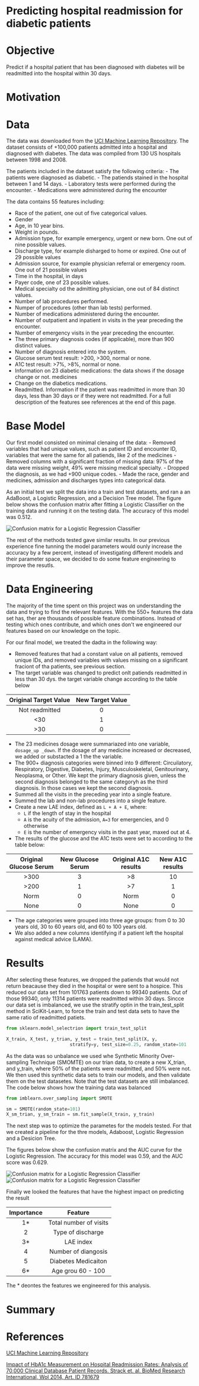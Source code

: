 # Predicting hospital readmission for diabetic patients

# Objective
Predict if a hospital patient that has been diagnosed with diabetes will be readmitted into the hospital within 30 days. 

# Motivation

# Data
The data was downloaded from the [UCI Machine Learning Repository](https://archive.ics.uci.edu/ml/datasets/Diabetes+130-US+hospitals+for+years+1999-2008). The dataset consists of +100,000 patients admitted into a hospital and diagnosed with diabetes. The data was compiled from 130 US hospitals between 1998 and 2008.

The patients included in the dataset satisfy the following criteria:
    - The patients were diagnosed as diabetic.
    - The patiends stained in the hospital between 1 and 14 days. 
    - Laboratory tests were performed during the encounter.
    - Medications were administered during the encounter

The data contains 55 features including:
  - Race of the patient, one out of five categorical values.
  - Gender
  - Age, in 10 year bins.
  - Weight in pounds.
  - Admission type, for example emergency, urgent or new born. One out of nine possible values.
  - Discharge type, for example disharged to home or expired. One out of 29 possible values
  - Admission source, for example physician referral or emergency room. One out of 21 possible values
  - Time in the hospital, in days
  - Payer code, one of 23 possible values.
  - Medical specialty od the admitting physician, one out of 84 distinct values.
  - Number of lab procedures performed.
  - Numper of procedures (other than lab tests) performed.
  - Number of medications administered during the encounter.
  - Number of outpatient and inpatient in visits in the year preceding the encounter.
  - Number of emergency visits in the year preceding the encounter.
  - The three primary diagnosis codes (if applicable), more than 900 distinct values.
  - Number of diagnosis entered into the system.
  - Glucose serum test result: >200, >300, normal or none.
  - A1C test result: >7%, >8%, normal or none.
  - Information on 23 diabetic medications: the data shows if the dosage change or not. medicines
  - Change on the diabetics medications.
  - Readmitted. Information if the patient was readmitted in more than 30 days, less than 30 days or if they were not readmitted.
For a full description of the features see references at the end of this page. 


# Base Model
Our first model consisted on minimal clenaing of the data:
    - Removed variables that had unique values, such as patient ID and  encounter ID, variables that were the same for all patiends, like 2 of the medicines
    - Removed columns with a significant fraction of missing data: 97% of the data were missing weight, 49% were missing medical specialty.
    - Dropped the diagnosis, as we had +900 unique codes.
    - Made the race, gender and medicines, admission and discharges types into categorical data.
    
As an initial test we split the data into a train and test datasets, and ran a an AdaBoost, a Logistic Regression, and a Decision Tree model. The figure below shows the confusion matrix after fitting a Logistic Classifier on the training data and running it on the testing data. The accuracy of this model was 0.512.
    
![Confusion matrix for a Logistic Regression Classifier](Figures/Base_Model/Test_Logistic_Regresion.png)

The rest of the methods tested gave similar results. In our previous experience fine tunning the model parameters would ounly increase the accuracy by a few percent, instead of investigating different models and their parameter space, we decided to do some feature engineering to improve the resutls.

# Data Engineering
The majority of the time spent on this project was on understanding the data and trying to find  the relevant features. With the 550+ features the data set has, ther are thousands of possible feature combinations. Instead of testing which ones contribute, and which ones don't we engineered our features based on our knowledge on the topic. 

For our final model, we treated the dadta in the following way:
 - Removed features that had a constant value on all patients, removed unique IDs, and removed variables with values missing on a significant fraciont of tha patients, see previous section. 
 - The target variable was changed to predict onlt patiends readmitted in less than 30 dys. the target variable change according to the table below
 
 | Original Target Value | New Target Value  |
 | :---------------:|  :--------------:|
 | Not readmitted  |   0   |
 |  <30  |  1  |
 |  >30  |  0  |

- The 23 medicines dosage were summariazed into one variable, `dosage_up _down`. If the dosage of any medicine increased or decreased, we added or substacted a 1 the the variable. 
 - The 900+ diagnosis categories were binned into 9 different: Circuilatory, Respiratory, Digestive, Diabetes, Injury, Musculoskeletal, Genitourinary, Neoplasma, or Other. We kept the primary diagnosis given, unless the second  diagnosis belonged to the same categoryh as the third diagnosis. In those cases we kept the second diagnosis. 
 - Summed all the visits in the preceding year into a single feature.
 - Summed the lab and non-lab procedures into a single feature.
 - Create a new LAE index, defined as `L + A + E`, where: 
      - `L` if the length of stay in the hospital
      - `A` is the acuity of the admission, `A=3` for emergencies, and 0 otherwise
      - `E` is the number of emergency visits in the past year, maxed out at 4. 
 - The results of the glucose and the A1C   tests were set to according to the table below:
 
 | Original Glucose Serum |New Glucose Serum || Original A1C results | New A1C results |
 | :--: | :---:  | --|:---: | :---: |
 | >300 | 3 | | >8 | 10 |
 | >200 | 1 | | >7 | 1 |
 | Norm | 0 | | Norm | 0 |
 | None | 0 | | None | 0 |

 - The age categories were grouped into three age groups: from 0 to 30 years old,  30 to 60 years old, and 60 to 100 years old.
 - We also added a new columns identifying if a patient left the hospital against medical advice (LAMA).

# Results

After selecting these features, we dropped the patiends that would not return beacause they died in the hospital or were sent to a hospice. This reduced our data set from 101763 patients down to 99340 patients. Out of those 99340, only 11314 patients were readmitted within 30 days. Sincce our data set is imbalanced, we use the stratify optin in the train_test_split method in SciKit-Learn, to force the train and test data sets to have the same ratio of readmitted patiets. 

```python
from sklearn.model_selectrion import train_test_split

X_train, X_test, y_trian, y_test = train_test_split(X, y, 
                        stratify=y, test_size=0.25, random_state=101
```
As the data was so unbalance we used whe Synthetic Minority Over-sampling Technique (SMOMTE) on our trian data, to create a new X_trian, and y_train, where 50% of the patients were readmitted, and 50% were not. We then used this synthetic data sets to train our models, and then validate them on the test datasetes. Note that the test datasets are still imbalanced. The code below shows how the training data was balanced

```python
from imblearn.over_sampling import SMOTE

sm = SMOTE(random_state=101)
X_sm_trian, y_sm_train = sm.fit_sample(X_train, y_train)
```

The next step was to optimize the parametes for the models tested. For that we created a pipeline for the thre models, Adaboost, Logistic Regression and a Desicion Tree.

The figures below show the confusion matrix and the AUC curve for the Logistic Regression. The accuracy for this model was 0.59, and the AUC score was 0.629.

![Confusion matrix for a Logistic Regression Classifier](Figures/Final_Logistic.png)
![Confusion matrix for a Logistic Regression Classifier](Figures/Final_AUC_Logistic.png)

Finally we looked the features that have the highest impact on predicting the result

| Importance | Feature |
| :--: | :---: |
| 1* | Total number of visits |
| 2 | Type of discharge |
| 3* | LAE index |
| 4 | Number of diangosis |
| 5 | Diabetes Medicaiton |
|6* | Age grou 60 - 100 |

The * deontes the features we engineered for this analysis.


# Summary

# References

[UCI Machine Learning Repository](https://archive.ics.uci.edu/ml/datasets/Diabetes+130-US+hospitals+for+years+1999-2008)

[Impact of HbA1c Measurement on Hospital Readmission Rates: Analysis of 70,000 Clinical Database Patient Records. Strack et. al. BioMed Research International, Wol 2014, Art. ID 781679](http://dx.doi.org/10.1155/2014/781670)

